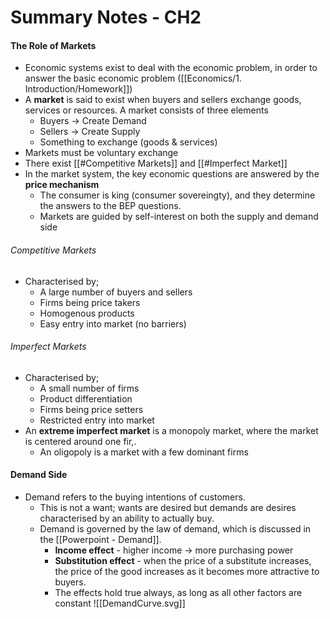 # Summary Notes - CH2
#### The Role of Markets
- Economic systems exist to deal with the economic problem, in order to answer the basic economic problem ([[Economics/1. Introduction/Homework]])
- A **market** is said to exist when buyers and sellers exchange goods, services or resources. A market consists of three elements
	- Buyers $\rightarrow$ Create Demand
	- Sellers $\rightarrow$ Create Supply
	- Something to exchange (goods & services)
- Markets must be voluntary exchange
- There exist [[#Competitive Markets]] and [[#Imperfect Market]]
- In the market system, the key economic questions are answered by the **price mechanism**
	- The consumer is king (consumer sovereingty), and they determine the answers to the BEP questions.
	- Markets are guided by self-interest on both the supply and demand side

###### Competitive Markets
- Characterised by;
	- A large number of buyers and sellers
	- Firms being price takers
	- Homogenous products
	- Easy entry into market (no barriers)

###### Imperfect Markets
- Characterised by;
	- A small number of firms
	- Product differentiation
	- Firms being price setters
	- Restricted entry into market
- An **extreme imperfect market** is a monopoly market, where the market is centered around one fir,.
	- An oligopoly is a market with a few dominant firms


#### Demand Side
- Demand refers to the buying intentions of customers.
	- This is not a want; wants are desired but demands are desires characterised by an ability to actually buy.
	- Demand is governed by the law of demand, which is discussed in the [[Powerpoint - Demand]].
		- **Income effect** - higher income $\rightarrow$ more purchasing power
		- **Substitution effect** - when the price of a substitute increases, the price of the good increases as it becomes more attractive to buyers.
		- The effects hold true always, as long as all other factors are constant
![[DemandCurve.svg]]

